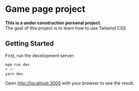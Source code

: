 # Game page project
**This is a under construction personal project.**  
The goal of this project is to learn how to use Tailwind CSS.

## Getting Started

First, run the development server:

```bash
npm run dev
# or
yarn dev
```

Open [http://localhost:3000](http://localhost:3000) with your browser to see the result.

